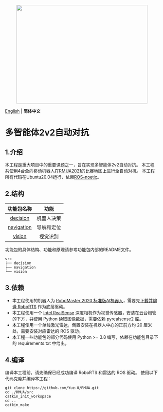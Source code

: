 <div align="center">
    <img src="images/robot.png" width="431" height="323" />
</div>

[English](README.md) | __简体中文__

# 多智能体2v2自动对抗

## 1.介绍

本工程是重大项目中的重要课题之一，旨在实现多智能体2v2自动对抗。
本工程共使用4台全向移动机器人在[RMUA2021](https://icra2021.org/competitions/dji-robomaster-ai-challenge)的比赛地图上进行全自动对抗。
本工程所有代码在Ubuntu20.04运行，依赖[ROS-noetic](http://wiki.ros.org/noetic)。

## 2.结构

| 功能包名称                | 功能       |
|:------------------------:|:---------:|
| [decision](decision)     | 机器人决策 |
| [navigation](navigation) | 导航和定位 |
| [vision](vision)         | 视觉识别   |

功能包的具体结构、功能和原理请参考功能包内部的README文件。

```
src
├── decision
├── navigation
└── vision
```

## 3.依赖

* 本工程使用的机器人为 [RoboMaster 2020 标准版AI机器人](https://www.robomaster.com/zh-CN/products/components/detail/2499)，需要先[下载并编译 RoboRTS](https://github.com/RoboMaster/RoboRTS) 作为底层驱动。
* 本工程使用一个 [Intel RealSense](https://www.intelrealsense.com/) 深度相机作为视觉传感器，安装在云台炮管的下方，并使用 Python 读取图像数据，需要依赖 pyrealsense2 库。
* 本工程使用一个单线激光雷达，倒置安装在机器人中心的正前方约 20 厘米处，需要安装对应雷达的 ROS 驱动。
* 本工程一些功能包的部分代码使用 Python >= 3.8 编写，依赖在功能包目录下的 requirements.txt 中给出。

## 4.编译

编译本工程前，请先确保已经成功编译 RoboRTS 和雷达的 ROS 驱动。
使用以下代码克隆并编译本工程：

```shell
git clone https://github.com/Yue-0/RMUA.git
cd ./RMUA/src
catkin_init_workspace
cd ..
catkin_make
```
